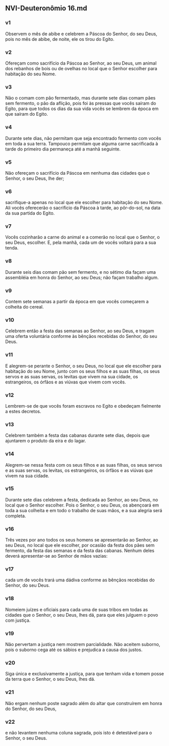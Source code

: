 ## NVI-Deuteronômio 16.md
### v1
 Observem o mês de abibe e celebrem a Páscoa do Senhor, do seu Deus, pois no mês de abibe, de noite, ele os tirou do Egito.
### v2
 Ofereçam como sacrifício da Páscoa ao Senhor, ao seu Deus, um animal dos rebanhos de bois ou de ovelhas no local que o Senhor escolher para habitação do seu Nome.
### v3
 Não o comam com pão fermentado, mas durante sete dias comam pães sem fermento, o pão da aflição, pois foi às pressas que vocês saíram do Egito, para que todos os dias da sua vida vocês se lembrem da época em que saíram do Egito.
### v4
 Durante sete dias, não permitam que seja encontrado fermento com vocês em toda a sua terra. Tampouco permitam que alguma carne sacrificada à tarde do primeiro dia permaneça até a manhã seguinte.
### v5
 Não ofereçam o sacrifício da Páscoa em nenhuma das cidades que o Senhor, o seu Deus, lhe der;
### v6
 sacrifique-a apenas no local que ele escolher para habitação do seu Nome. Ali vocês oferecerão o sacrifício da Páscoa à tarde, ao pôr-do-sol, na data da sua partida do Egito.
### v7
 Vocês cozinharão a carne do animal e a comerão no local que o Senhor, o seu Deus, escolher. E, pela manhã, cada um de vocês voltará para a sua tenda.
### v8
 Durante seis dias comam pão sem fermento, e no sétimo dia façam uma assembléia em honra do Senhor, ao seu Deus; não façam trabalho algum.
### v9
 Contem sete semanas a partir da época em que vocês começarem a colheita do cereal.
### v10
 Celebrem então a festa das semanas ao Senhor, ao seu Deus, e tragam uma oferta voluntária conforme às bênçãos recebidas do Senhor, do seu Deus.
### v11
 E alegrem-se perante o Senhor, o seu Deus, no local que ele escolher para habitação do seu Nome, junto com os seus filhos e as suas filhas, os seus servos e as suas servas, os levitas que vivem na sua cidade, os estrangeiros, os órfãos e as viúvas que vivem com vocês.
### v12
 Lembrem-se de que vocês foram escravos no Egito e obedeçam fielmente a estes decretos.
### v13
 Celebrem também a festa das cabanas durante sete dias, depois que ajuntarem o produto da eira e do lagar.
### v14
 Alegrem-se nessa festa com os seus filhos e as suas filhas, os seus servos e as suas servas, os levitas, os estrangeiros, os órfãos e as viúvas que vivem na sua cidade.
### v15
 Durante sete dias celebrem a festa, dedicada ao Senhor, ao seu Deus, no local que o Senhor escolher. Pois o Senhor, o seu Deus, os abençoará em toda a sua colheita e em todo o trabalho de suas mãos, e a sua alegria será completa.
### v16
 Três vezes por ano todos os seus homens se apresentarão ao Senhor, ao seu Deus, no local que ele escolher, por ocasião da festa dos pães sem fermento, da festa das semanas e da festa das cabanas. Nenhum deles deverá apresentar-se ao Senhor de mãos vazias:
### v17
 cada um de vocês trará uma dádiva conforme as bênçãos recebidas do Senhor, do seu Deus.
### v18
 Nomeiem juízes e oficiais para cada uma de suas tribos em todas as cidades que o Senhor, o seu Deus, lhes dá, para que eles julguem o povo com justiça.
### v19
 Não pervertam a justiça nem mostrem parcialidade. Não aceitem suborno, pois o suborno cega até os sábios e prejudica a causa dos justos.
### v20
 Siga única e exclusivamente a justiça, para que tenham vida e tomem posse da terra que o Senhor, o seu Deus, lhes dá.
### v21
 Não ergam nenhum poste sagrado além do altar que construírem em honra do Senhor, do seu Deus,
### v22
 e não levantem nenhuma coluna sagrada, pois isto é detestável para o Senhor, o seu Deus.
